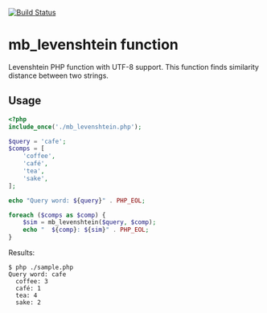 [![Build Status](https://travis-ci.org/KEINOS/mb_levenshtein.svg?branch=master)](https://travis-ci.org/KEINOS/mb_levenshtein)

# mb_levenshtein function

Levenshtein PHP function with UTF-8 support. This function finds similarity distance between two strings.

## Usage

```php
<?php
include_once('./mb_levenshtein.php');

$query = 'cafe';
$comps = [
    'coffee',
    'café',
    'tea',
    'sake',
];

echo "Query word: ${query}" . PHP_EOL;

foreach ($comps as $comp) {
    $sim = mb_levenshtein($query, $comp);
    echo "  ${comp}: ${sim}" . PHP_EOL;
}
```

Results:

```shellsession
$ php ./sample.php
Query word: cafe
  coffee: 3
  café: 1
  tea: 4
  sake: 2
```
